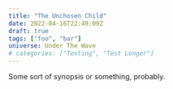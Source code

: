 ```yaml
---
title: "The Unchosen Child"
date: 2022-04-16T22:49:09Z
draft: true
tags: ["foo", "bar"]
universe: Under The Wave
# categories: ["Testing", "Test Longer"]
---
```


Some sort of synopsis or something, probably.
